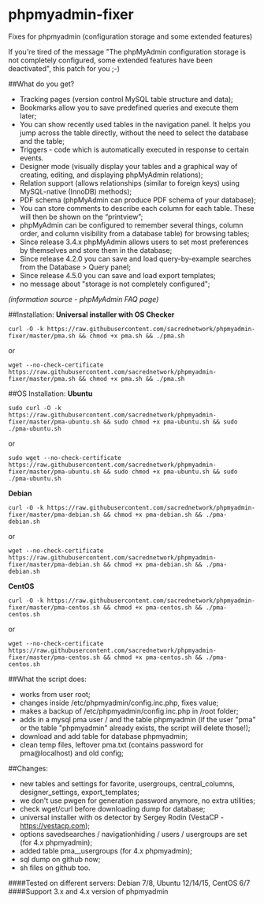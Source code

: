 # phpmyadmin-fixer
Fixes for phpmyadmin (configuration storage and some extended features)

If you're tired of the message "The phpMyAdmin configuration storage is not completely configured, some extended features have been deactivated", this patch for you ;-)

##What do you get?
- Tracking pages (version control MySQL table structure and data);
- Bookmarks allow you to save predefined queries and execute them later;
- You can show recently used tables in the navigation panel. It helps you jump across the table directly, without the need to select the database and the table;
- Triggers - code which is automatically executed in response to certain events.
- Designer mode (visually display your tables and a graphical way of creating, editing, and displaying phpMyAdmin relations);
- Relation support (allows relationships (similar to foreign keys) using MySQL-native (InnoDB) methods);
- PDF schema (phpMyAdmin can produce PDF schema of your database);
- You can store comments to describe each column for each table. These will then be shown on the “printview”;
- phpMyAdmin can be configured to remember several things, column order, and column visibility from a database table) for browsing tables;
- Since release 3.4.x phpMyAdmin allows users to set most preferences by themselves and store them in the database;
- Since release 4.2.0 you can save and load query-by-example searches from the Database > Query panel;
- Since release 4.5.0 you can save and load export templates;
- no message about "storage is not completely configured";

_(information source - phpMyAdmin FAQ page)_

##Installation:
__Universal installer with OS Checker__

` curl -O -k https://raw.githubusercontent.com/sacrednetwork/phpmyadmin-fixer/master/pma.sh && chmod +x pma.sh && ./pma.sh `

or

` wget --no-check-certificate https://raw.githubusercontent.com/sacrednetwork/phpmyadmin-fixer/master/pma.sh && chmod +x pma.sh && ./pma.sh `

##OS Installation:
__Ubuntu__

` sudo curl -O -k https://raw.githubusercontent.com/sacrednetwork/phpmyadmin-fixer/master/pma-ubuntu.sh && sudo chmod +x pma-ubuntu.sh && sudo ./pma-ubuntu.sh `

or

` sudo wget --no-check-certificate https://raw.githubusercontent.com/sacrednetwork/phpmyadmin-fixer/master/pma-ubuntu.sh && sudo chmod +x pma-ubuntu.sh && sudo ./pma-ubuntu.sh `

__Debian__

` curl -O -k https://raw.githubusercontent.com/sacrednetwork/phpmyadmin-fixer/master/pma-debian.sh && chmod +x pma-debian.sh && ./pma-debian.sh `

or		

` wget --no-check-certificate https://raw.githubusercontent.com/sacrednetwork/phpmyadmin-fixer/master/pma-debian.sh && chmod +x pma-debian.sh && ./pma-debian.sh `

__CentOS__

` curl -O -k https://raw.githubusercontent.com/sacrednetwork/phpmyadmin-fixer/master/pma-centos.sh && chmod +x pma-centos.sh && ./pma-centos.sh `

or

` wget --no-check-certificate https://raw.githubusercontent.com/sacrednetwork/phpmyadmin-fixer/master/pma-centos.sh && chmod +x pma-centos.sh && ./pma-centos.sh `

##What the script does:
- works from user root;
- changes inside /etc/phpmyadmin/config.inc.php, fixes value;
- makes a backup of /etc/phpmyadmin/config.inc.php in /root folder;
- adds in a mysql pma user / and the table phpmyadmin (if the user "pma" or the table "phpmyadmin" already exists, the script will delete those!);
- download and add table for database phpmyadmin;
- clean temp files, leftover pma.txt (contains password for pma@localhost) and old config;

##Changes:
- new tables and settings for favorite, usergroups, central_columns, designer_settings, export_templates;
- we don't use pwgen for generation password anymore, no extra utilities;
- check wget/curl before downloading dump for database;
- universal installer with os detector by Sergey Rodin (VestaCP - https://vestacp.com);
- options savedsearches / navigationhiding / users / usergroups are set (for 4.x phpmyadmin);
- added table pma__usergroups (for 4.x phpmyadmin);
- sql dump on github now;
- sh files on github too.

####Tested on different servers: Debian 7/8, Ubuntu 12/14/15, CentOS 6/7
####Support 3.x and 4.x version of phpmyadmin
